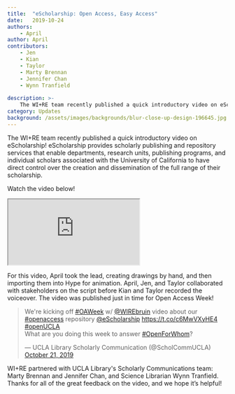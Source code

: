 ```yaml
---
title:  "eScholarship: Open Access, Easy Access"
date:   2019-10-24
authors:
    - April
author: April
contributors:
    - Jen
    - Kian
    - Taylor
    - Marty Brennan
    - Jennifer Chan
    - Wynn Tranfield
    
description: >-
    The WI+RE team recently published a quick introductory video on eScholarship.
category: Updates
background: /assets/images/backgrounds/blur-close-up-design-196645.jpg
---
```


The WI+RE team recently published a quick introductory video on eScholarship! eScholarship provides scholarly publishing and repository services that enable departments, research units, publishing programs, and individual scholars associated with the University of California to have direct control over the creation and dissemination of the full range of their scholarship. 

Watch the video below!

<div class="embed-responsive embed-responsive-16by9">
  <iframe class="embed-responsive-item" src="https://www.youtube.com/embed/tE6g1yHJmDM" allowfullscreen></iframe>
</div>

For this video, April took the lead, creating drawings by hand, and then importing them into Hype for animation. April, Jen, and Taylor collaborated with stakeholders on the script before Kian and Taylor recorded the voiceover. The video was published just in time for Open Access Week!

<blockquote class="twitter-tweet tw-align-center" data-lang="en"><p lang="en" dir="ltr">We&#39;re kicking off <a href="https://twitter.com/hashtag/OAWeek?src=hash&amp;ref_src=twsrc%5Etfw">#OAWeek</a> w/ <a href="https://twitter.com/WIREbruin?ref_src=twsrc%5Etfw">@WIREbruin</a> video about our <a href="https://twitter.com/hashtag/openaccess?src=hash&amp;ref_src=twsrc%5Etfw">#openaccess</a> repository <a href="https://twitter.com/eScholarship?ref_src=twsrc%5Etfw">@eScholarship</a> <a href="https://t.co/c6MwVXyHE4">https://t.co/c6MwVXyHE4</a> <a href="https://twitter.com/hashtag/openUCLA?src=hash&amp;ref_src=twsrc%5Etfw">#openUCLA</a><br>What are you doing this week to answer <a href="https://twitter.com/hashtag/OpenForWhom?src=hash&amp;ref_src=twsrc%5Etfw">#OpenForWhom</a>?</p>&mdash; UCLA Library Scholarly Communication (@ScholCommUCLA) <a href="https://twitter.com/ScholCommUCLA/status/1186318981151375362?ref_src=twsrc%5Etfw">October 21, 2019</a></blockquote>
<script async src="https://platform.twitter.com/widgets.js" charset="utf-8"></script>

WI+RE partnered with UCLA Library's Scholarly Communications team: Marty Brennan and Jennifer Chan, and Science Librarian Wynn Tranfield. Thanks for all of the great feedback on the video, and we hope it’s helpful!
